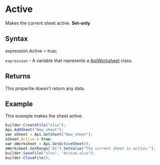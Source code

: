 # Active

Makes the current sheet active. **Set-only**

## Syntax

expression.Active = true;

`expression` - A variable that represents a [ApiWorksheet](../ApiWorksheet.md) class.

## Returns

This propertie doesn't return any data.

## Example

This example makes the sheet active.

```javascript
builder.CreateFile("xlsx");
Api.AddSheet("New_sheet");
var oSheet = Api.GetSheet("New_sheet");
oSheet.Active = true;
var oWorksheet = Api.GetActiveSheet();
oWorksheet.GetRange("A1").SetValue("The current sheet is active.");
builder.SaveFile("xlsx", "Active.xlsx");
builder.CloseFile();
```